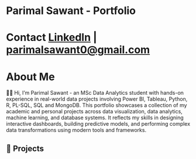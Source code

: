 # Parimal Sawant - Portfolio

# Contact [Linkedln](https://www.linkedin.com/in/parimal-sawant/) | parimalsawant0@gmail.com

# About Me
👨‍💻 Hi, I’m Parimal Sawant - an MSc Data Analytics student with hands-on experience in real-world data projects involving Power BI, Tableau, Python, R, PL-SQL, SQL and MongoDB.
This portfolio showcases a collection of my academic and personal projects across data visualization, data analytics, machine learning, and database systems.
It reflects my skills in designing interactive dashboards, building predictive models, and performing complex data transformations using modern tools and frameworks.

## 🚀 Projects
